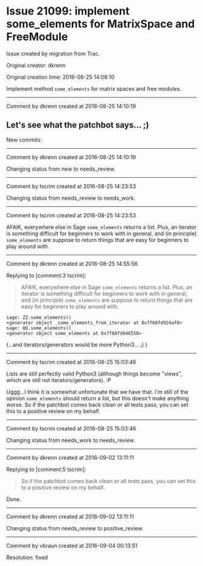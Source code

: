 # Issue 21099: implement some_elements for MatrixSpace and FreeModule

Issue created by migration from Trac.

Original creator: dkrenn

Original creation time: 2016-08-25 14:08:10

Implement method `some_elements` for matrix spaces and free modules.



---

Comment by dkrenn created at 2016-08-25 14:10:19

Let's see what the patchbot says... ;)
----
New commits:


---

Comment by dkrenn created at 2016-08-25 14:10:19

Changing status from new to needs_review.


---

Comment by tscrim created at 2016-08-25 14:23:53

Changing status from needs_review to needs_work.


---

Comment by tscrim created at 2016-08-25 14:23:53

AFAIK, everywhere else in Sage `some_elements` returns a list. Plus, an iterator is something difficult for beginners to work with in general, and (in principle) `some_elements` are suppose to return things that are easy for beginners to play around with.


---

Comment by dkrenn created at 2016-08-25 14:55:56

Replying to [comment:3 tscrim]:
> AFAIK, everywhere else in Sage `some_elements` returns a list. Plus, an iterator is something difficult for beginners to work with in general, and (in principle) `some_elements` are suppose to return things that are easy for beginners to play around with.


```
sage: ZZ.some_elements()
<generator object _some_elements_from_iterator at 0x7f68fd924af0>
sage: QQ.some_elements()
<generator object some_elements at 0x7f68fd946550>
```


(...and iterators/generators would be more Python3... ;) )


---

Comment by tscrim created at 2016-08-25 15:03:46

Lists are still perfectly valid Python3 (although things become "views", which are still not iterators/generators). :P

Uggg...I think it is somewhat unfortunate that we have that. I'm still of the opinion `some_elements` should return a list, but this doesn't make anything worse. So if the patchbot comes back clean or all tests pass, you can set this to a positive review on my behalf.


---

Comment by tscrim created at 2016-08-25 15:03:46

Changing status from needs_work to needs_review.


---

Comment by dkrenn created at 2016-09-02 13:11:11

Replying to [comment:5 tscrim]:
> So if the patchbot comes back clean or all tests pass, you can set this to a positive review on my behalf.

Done.


---

Comment by dkrenn created at 2016-09-02 13:11:11

Changing status from needs_review to positive_review.


---

Comment by vbraun created at 2016-09-04 00:13:51

Resolution: fixed
